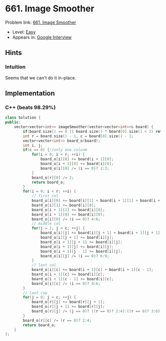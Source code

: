 # 661. Image Smoother

Problem link: [661. Image Smoother](https://leetcode.com/problems/image-smoother/description/)

* Level: [Easy](https://leetcode.com/problemset/all/?difficulty=Easy)
* Appears in: [Google Interview](https://leetcode.com/explore/interview/card/google/)

## Hints

### Intuition

Seems that we can't do it in-place.

## Implementation

### C++ (beats 98.29%)
```C++
class Solution {
public:
    vector<vector<int>> imageSmoother(vector<vector<int>>& board) {
        if(board.size() == 0 || board.size() * board[0].size() < 2) return board;
        int r = board.size() - 1, c = board[0].size() - 1;
        vector<vector<int>> board_o(board);
        int i, j;
        if(c == 0) {//only one colunm
            for(i = 0; i < r; ++i) {
                board_o[i][0] += board[i + 1][0];
                board_o[i + 1][0] += board[i][0];
                board_o[i][0] /= (i == 0)? 2:3;
            }
            board_o[r][0] /= 2;
            return board_o;
        }
        for(i = 0; i < r; ++i) {
            // first col
            board_o[i][0] += board[i][1] + board[i + 1][1] + board[i + 1][0];
            board_o[i][1] += board[i][0];
            board_o[i + 1][1] += board[i][0];
            board_o[i + 1][0] += board[i][0];
            board_o[i][0] /= (i == 0)? 4:6;
            // middle col
            for(j = 1; j < c; ++j) {
                board_o[i][j] += board[i][j + 1] + board[i + 1][j + 1] + board[i + 1][j] + board[i + 1][j - 1];
                board_o[i][j + 1] += board[i][j];
                board_o[i + 1][j + 1] += board[i][j];
                board_o[i + 1][j] += board[i][j];
                board_o[i + 1][j - 1] += board[i][j];
                board_o[i][j] /= (i == 0)? 6:9;
            }
            // last col
            board_o[i][c] += board[i + 1][c] + board[i + 1][c - 1];
            board_o[i + 1][c] += board[i][c];
            board_o[i + 1][c - 1] += board[i][c];
            board_o[i][c] /= (i == 0)? 4:6;
        }
        // last row
        for(j = 0; j < c; ++j) {
            board_o[r][j] += board[r][j + 1];
            board_o[r][j + 1] += board[r][j];
            board_o[r][j] /= (j == 0)? ((r == 0)? 2:4):((r == 0)? 3:6);
        }
        board_o[r][c] /= (r == 0)? 2:4;
        return board_o;
    }
};
```